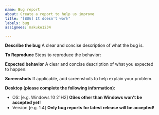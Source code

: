 ```yaml
---
name: Bug report
about: Create a report to help us improve
title: "[BUG] It doesn't work"
labels: bug
assignees: makuke1234

---
```


**Describe the bug**
A clear and concise description of what the bug is.

**To Reproduce**
Steps to reproduce the behavior:


**Expected behavior**
A clear and concise description of what you expected to happen.

**Screenshots**
If applicable, add screenshots to help explain your problem.

**Desktop (please complete the following information):**
 - OS: [e.g. Windows 10 21H2] **OSes other than Windows won't be accepted yet!**
 - Version [e.g. 1.4] **Only bug reports for latest release will be accepted!**
